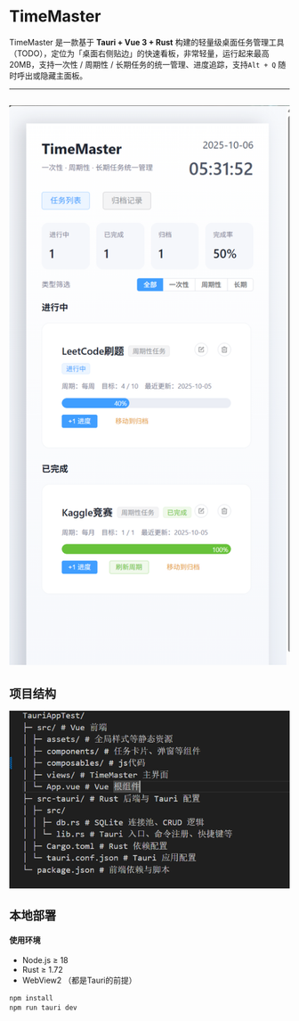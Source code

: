 # TimeMaster

TimeMaster 是一款基于 **Tauri + Vue 3 + Rust** 构建的轻量级桌面任务管理工具（TODO），定位为「桌面右侧贴边」的快速看板，非常轻量，运行起来最高20MB，支持一次性 / 周期性 / 长期任务的统一管理、进度追踪，支持`Alt + Q` 随时呼出或隐藏主面板。

---
![1759699917493](image/README/1759699917493.png)
---

## 项目结构
![1759699820070](image/README/1759699820070.png)

## 本地部署
#### 使用环境
- Node.js ≥ 18
- Rust ≥ 1.72
- WebView2 （都是Tauri的前提）

```bash
npm install
npm run tauri dev
```


